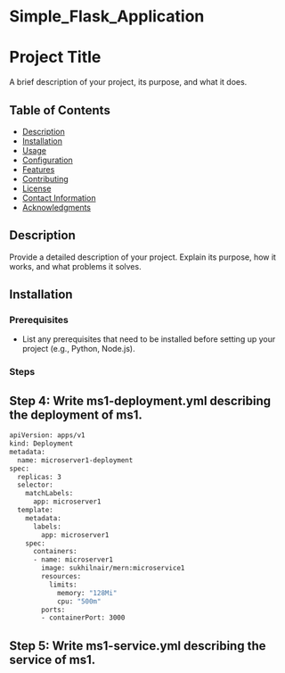 # Simple_Flask_Application
# Project Title

A brief description of your project, its purpose, and what it does.

## Table of Contents

- [Description](#description)
- [Installation](#installation)
- [Usage](#usage)
- [Configuration](#configuration)
- [Features](#features)
- [Contributing](#contributing)
- [License](#license)
- [Contact Information](#contact-information)
- [Acknowledgments](#acknowledgments)

## Description

Provide a detailed description of your project. Explain its purpose, how it works, and what problems it solves.

## Installation

### Prerequisites

- List any prerequisites that need to be installed before setting up your project (e.g., Python, Node.js).

### Steps

## Step 4: Write ms1-deployment.yml describing the deployment of ms1.
```bash
apiVersion: apps/v1
kind: Deployment
metadata:
  name: microserver1-deployment
spec:
  replicas: 3
  selector:
    matchLabels:
      app: microserver1
  template:
    metadata:
      labels:
        app: microserver1
    spec:
      containers:
      - name: microserver1
        image: sukhilnair/mern:microservice1
        resources:
          limits:
            memory: "128Mi"
            cpu: "500m"
        ports:
        - containerPort: 3000
```
## Step 5: Write ms1-service.yml describing the service of ms1.

